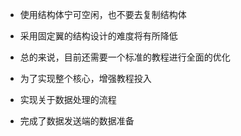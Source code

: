 * 使用结构体宁可空闲，也不要去复制结构体

* 采用固定翼的结构设计的难度将有所降低

* 总的来说，目前还需要一个标准的教程进行全面的优化

* 为了实现整个核心，增强教程投入

* 实现关于数据处理的流程

* 完成了数据发送端的数据准备


